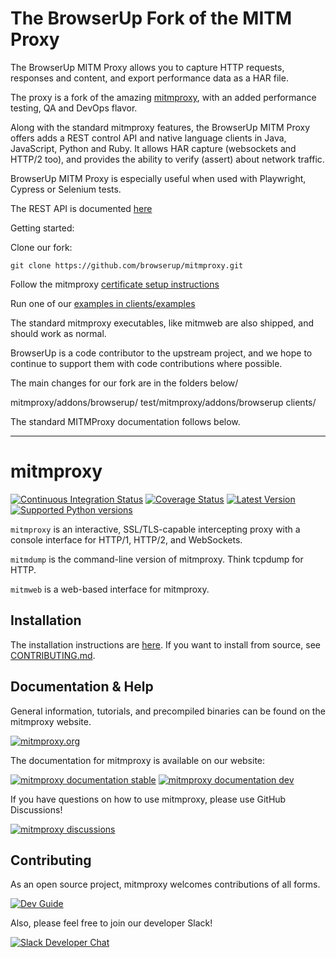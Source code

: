# The BrowserUp Fork of the MITM Proxy

The BrowserUp MITM Proxy allows you to capture HTTP requests, responses and content, 
and export performance data as a HAR file. 

The proxy is a fork of the amazing [mitmproxy](https://mitmproxy.org/), with an added performance testing, QA and DevOps flavor. 

Along with the standard mitmproxy features, the BrowserUp MITM Proxy offers adds a REST control API and native language clients in 
Java, JavaScript, Python and Ruby. It allows HAR capture (websockets and HTTP/2 too), and provides the ability to 
verify (assert) about network traffic.

BrowserUp MITM Proxy is especially useful when used with Playwright, Cypress or Selenium tests.

The REST API is documented [here](./doc.html) 

Getting started:

Clone our fork:

`git clone https://github.com/browserup/mitmproxy.git`

Follow the mitmproxy [certificate setup instructions](https://docs.mitmproxy.org/stable/concepts-certificates/)

Run one of our [examples in clients/examples](clients/examples)

The standard mitmproxy executables, like mitmweb are also shipped, and should work as normal.

BrowserUp is a code contributor to the upstream project, and we hope to continue to support them with 
code contributions where possible.

The main changes for our fork are in the folders below/

mitmproxy/addons/browserup/
test/mitmproxy/addons/browserup
clients/

The standard MITMProxy documentation follows below.

----------------


# mitmproxy

[![Continuous Integration Status](https://github.com/mitmproxy/mitmproxy/workflows/CI/badge.svg?branch=main)](https://github.com/mitmproxy/mitmproxy/actions?query=branch%3Amain)
[![Coverage Status](https://shields.mitmproxy.org/codecov/c/github/mitmproxy/mitmproxy/main.svg?label=codecov)](https://codecov.io/gh/mitmproxy/mitmproxy)
[![Latest Version](https://shields.mitmproxy.org/pypi/v/mitmproxy.svg)](https://pypi.python.org/pypi/mitmproxy)
[![Supported Python versions](https://shields.mitmproxy.org/pypi/pyversions/mitmproxy.svg)](https://pypi.python.org/pypi/mitmproxy)

``mitmproxy`` is an interactive, SSL/TLS-capable intercepting proxy with a console
interface for HTTP/1, HTTP/2, and WebSockets.

``mitmdump`` is the command-line version of mitmproxy. Think tcpdump for HTTP.

``mitmweb`` is a web-based interface for mitmproxy.

## Installation

The installation instructions are [here](https://docs.mitmproxy.org/stable/overview-installation).
If you want to install from source, see [CONTRIBUTING.md](./CONTRIBUTING.md).

## Documentation & Help

General information, tutorials, and precompiled binaries can be found on the mitmproxy website.

[![mitmproxy.org](https://shields.mitmproxy.org/badge/https%3A%2F%2F-mitmproxy.org-blue.svg)](https://mitmproxy.org/)

The documentation for mitmproxy is available on our website:

[![mitmproxy documentation stable](https://shields.mitmproxy.org/badge/docs-stable-brightgreen.svg)](https://docs.mitmproxy.org/stable/)
[![mitmproxy documentation dev](https://shields.mitmproxy.org/badge/docs-dev-brightgreen.svg)](https://docs.mitmproxy.org/main/)

If you have questions on how to use mitmproxy, please
use GitHub Discussions!

[![mitmproxy discussions](https://shields.mitmproxy.org/badge/help-github%20discussions-orange.svg)](https://github.com/mitmproxy/mitmproxy/discussions)

## Contributing

As an open source project, mitmproxy welcomes contributions of all forms.

[![Dev Guide](https://shields.mitmproxy.org/badge/dev_docs-CONTRIBUTING.md-blue)](./CONTRIBUTING.md)

Also, please feel free to join our developer Slack!

[![Slack Developer Chat](https://shields.mitmproxy.org/badge/slack-mitmproxy-E01563.svg)](http://slack.mitmproxy.org/)